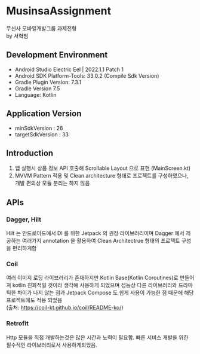 # MusinsaAssignment
무신사 모바일개발그룹 과제전형 <br />
by 서혁범 <br />

## Development Environment
- Android Studio Electric Eel | 2022.1.1 Patch 1
- Android SDK Platform-Tools: 33.0.2 (Compile Sdk Version)
- Gradle Plugin Version: 7.3.1
- Gradle Version 7.5
- Language: Kotlin

## Application Version
- minSdkVersion : 26
- targetSdkVersion : 33

## Introduction
1. 앱 실행시 상품 정보 API 호출해 Scrollable Layout 으로 표현 (MainScreen.kt)
2. MVVM Pattern 적용 및 Clean architecture 형태로 프로젝트를 구성하였으나, 개발 편의상 모듈 분리는 하지 않음

## APIs
### Dagger, Hilt
Hilt 는 안드로이드에서 DI 를 위한 Jetpack 의 권장 라이브러리이며 Dagger 에서 제공하는 여러가지 annotation 을 활용하여 Clean Architectrue 형태의 프로젝트 구성을 편리하게함 <br />

### Coil 
여러 이미지 로딩 라이브러리가 존재하지만 Kotlin Base(Kotlin Coroutines)로 만들어져 kotlin 친화적일 것이라 생각해 사용하게 되었으며 성능상 다른 라이브러리와 드라마틱한 차이가 나지 않는 점과 Jetpack Compose 도 쉽게 사용이 가능한 점 때문에 해당 프로젝트에도 적용 되었음 <br />
(출처: https://coil-kt.github.io/coil/README-ko/) <br />

### Retrofit
Http 모듈을 직접 개발하는것은 많은 시간과 노력이 필요함. 빠른 서비스 개발을 위한 필수적인 라이브러리로서 사용하게되었음. <br />
